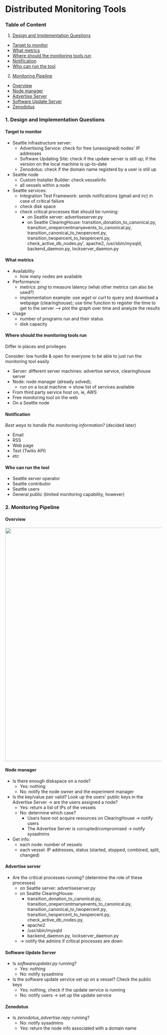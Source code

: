 # Distributed Monitoring Tools

### Table of Content
1. [Design and Implementation Questions](https://github.com/hieusydo/Seattle-Monitoring-Tools#1-design-and-implementation-questions)
  * [Target to monitor](https://github.com/hieusydo/Seattle-Monitoring-Tools#target-to-monitor)
  * [What metrics](https://github.com/hieusydo/Seattle-Monitoring-Tools#what-metrics)
  * [Where should the monitoring tools run](https://github.com/hieusydo/Seattle-Monitoring-Tools#where-should-monitoring-tool-run)
  * [Notification](https://github.com/hieusydo/Seattle-Monitoring-Tools#notification)
  * [Who can run the tool](https://github.com/hieusydo/Seattle-Monitoring-Tools#who-can-run-the-tool)
2. [Monitoring Pipeline](Monitoring-Pipeline)
  * [Overview](https://github.com/hieusydo/Seattle-Monitoring-Tools#overview)
  * [Node manager](https://github.com/hieusydo/Seattle-Monitoring-Tools#node-manager)
  * [Advertise Server](https://github.com/hieusydo/Seattle-Monitoring-Tools#advertise-server)
  * [Software Update Server](https://github.com/hieusydo/Seattle-Monitoring-Tools#software-update-server)
  * [Zenodotus](https://github.com/hieusydo/Seattle-Monitoring-Tools#zenodotus)

### 1. Design and Implementation Questions

#### Target to monitor
- Seattle infrastructure server:
  * Advertising Service: check for free (unassigned) nodes' IP addresses
  * Software Updating Site: check if the update server is still up; if the version on the local machine is up-to-date
  * Zenodotus: check if the domain name registerd by a user is still up 
- Seattle node
  * Custom Installer Builder: check vesselinfo
  * all vessels within a node
- Seattle services: 
  * Integration Test Framework: sends notifications (gmail and irc) in case of critical failure
  * check disk space
  * check critical processes that should be running:
    * on Seattle server: advertiseserver.py
    * on Seattle ClearingHouse: transition\_donation\_to\_canonical.py, transition\_onepercentmanyevents\_to\_canonical.py, transition\_canonical\_to\_twopercent.py, transition\_twopercent\_to\_twopercent.py, check\_active\_db\_nodes.py', apache2, /usr/sbin/mysqld, backend\_daemon.py, lockserver\_daemon.py

#### What metrics
- Availability
  * how many nodes are available
- Performance: 
  * metrics: _ping_ to measure latency (what other metrics can also be used?)
  * implementation example: use _wget_ or _curl_ to query and download a webpage (clearinghouse); use _time_ function to register the time to get to the server --> plot the graph over time and analyze the results
- Usage
  * number of programs run and their status
  * disk capacity

#### Where should the monitoring tools run
Differ in places and privileges

Consider: low hurdle & open for everyone to be able to just run the monitoring tool easily

- Server: different server machines: advertise service, clearinghouse server
- Node: node manager (already solved); 
  * run on a local machine -> show list of services available
- From third party service host on, ie, AWS
- Free monitoring tool on the web
- On a Seattle node

#### Notification
_Best ways to handle the monitoring information?_ (decided later)
- Email
- RSS
- Web page
- Text (Twilio API)
- etc

#### Who can run the tool
- Seattle server operator
- Seattle contributor 
- Seattle users 
- General public (limited monitoring capability, however)

### 2. Monitoring Pipeline
#### Overview

<img src="https://github.com/hieusydo/Seattle-Monitoring-Tools/blob/master/img/monitor-pipline.png" width="750" />

#### Node manager
- Is there enough diskspace on a node? 
  * Yes: nothing 
  * No: notify the node owner and the experiment manager
- Is the key/value pair valid? Look up the users' public keys in the Advertise Server -> are the users assigned a node? 
  * Yes: return a list of IPs of the vessels
  * No: determine which case? 
    * Users have not acquire resources on ClearingHouse -> notify users
    * The Advertise Server is corrupted/compromised -> notify sysadmins
- Get info: 
  * each node: number of vessels
  * each vessel: IP addresses, status (started, stopped, combined, split, changed)

#### Advertise server
- Are the critical processes running? (determine the role of these processes)
    * on Seattle server: advertiseserver.py
    * on Seattle ClearingHouse: 
      * transition\_donation\_to\_canonical.py, transition\_onepercentmanyevents\_to\_canonical.py, transition\_canonical\_to\_twopercent.py, transition\_twopercent\_to\_twopercent.py, check\_active\_db\_nodes.py, 
      * apache2
      * /usr/sbin/mysqld
      * backend\_daemon.py, lockserver\_daemon.py
	* -> notify the admins if critical processes are down

#### Software Update Server
- Is _softwareupdater.py_ running? 
  * Yes: nothing
  * No: notify sysadmins
- Is the software update service set up on a vessel? Check the public keys
  * Yes: nothing, check if the update service is running
  * No: notify users -> set up the update service

#### Zenodotus
- Is _zenodotus\_advertise.repy_ running? 
  * No: notify sysadmins
  * Yes: return the node info associated with a domain name